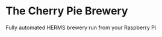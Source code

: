 The Cherry Pie Brewery
======================

Fully automated HERMS brewery run from your Raspberry Pi
